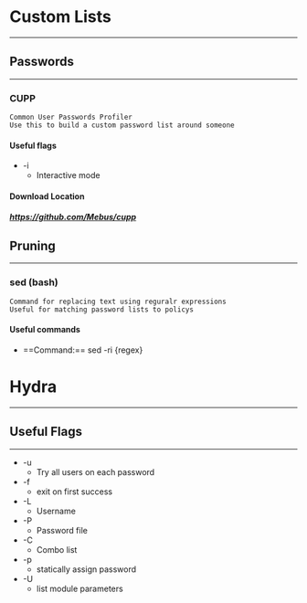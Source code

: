 
# Custom Lists
***
## Passwords
***
### CUPP
	Common User Passwords Profiler
	Use this to build a custom password list around someone 
#### Useful flags
- -i
	- Interactive mode
#### Download Location
##### https://github.com/Mebus/cupp
## Pruning
***
### sed (bash)
	Command for replacing text using reguralr expressions
	Useful for matching password lists to policys
#### Useful commands
- ==Command:==  sed -ri {regex}
# Hydra
***
## Useful Flags
***
- -u
	- Try all users on each password
- -f
	- exit on first success
- -L
	- Username
- -P
	- Password file
- -C
	- Combo list
- -p
	- statically assign password
- -U
	- list module parameters

